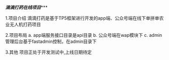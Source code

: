 *******滴滴打药在线项目**********

1.项目介绍
 滴滴打药是基于TP5框架进行开发的app端、公众号端在线下单拼单农业无人机打药项目
 
2.项目布局
 a. app端服务接口目录是api目录
 b. 公众号端在wap模块下
 c. admin管理后台基于fastadmin控制，在admin目录下
 
3.其他
 项目正处于开发测试中,上线日期待定
